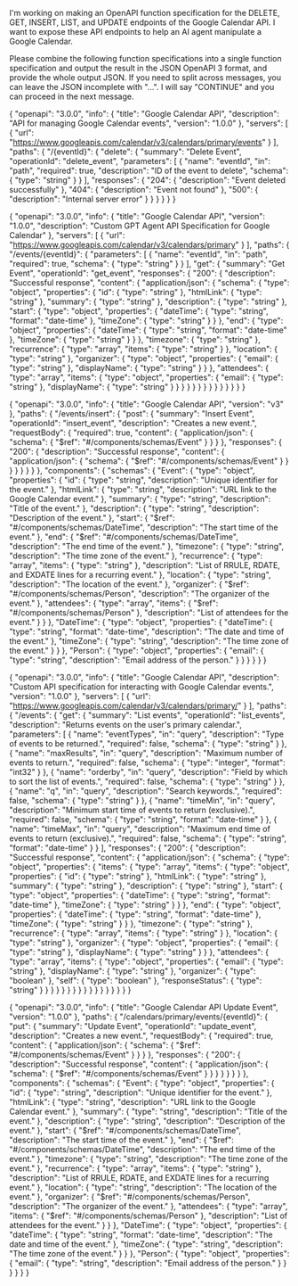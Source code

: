 I'm working on making an OpenAPI function specification for the DELETE, GET, INSERT, LIST, and UPDATE endpoints of the Google Calendar API. I want to expose these API endpoints to help an AI agent manipulate a Google Calendar.

Please combine the following function specifications into a single function specification and output the result in the JSON OpenAPI 3 format, and provide the whole output JSON. If you need to split across messages, you can leave the JSON incomplete with "...". I will say "CONTINUE" and you can proceed in the next message.

{
  "openapi": "3.0.0",
  "info": {
    "title": "Google Calendar API",
    "description": "API for managing Google Calendar events",
    "version": "1.0.0"
  },
  "servers": [
    {
      "url": "https://www.googleapis.com/calendar/v3/calendars/primary/events"
    }
  ],
  "paths": {
    "/{eventId}": {
      "delete": {
        "summary": "Delete Event",
        "operationId": "delete_event",
        "parameters": [
          {
            "name": "eventId",
            "in": "path",
            "required": true,
            "description": "ID of the event to delete",
            "schema": {
              "type": "string"
            }
          }
        ],
        "responses": {
          "204": {
            "description": "Event deleted successfully"
          },
          "404": {
            "description": "Event not found"
          },
          "500": {
            "description": "Internal server error"
          }
        }
      }
    }
  }
}

{
  "openapi": "3.0.0",
  "info": {
    "title": "Google Calendar API",
    "version": "1.0.0",
    "description": "Custom GPT Agent API Specification for Google Calendar"
  },
  "servers": [
    {
      "url": "https://www.googleapis.com/calendar/v3/calendars/primary"
    }
  ],
  "paths": {
    "/events/{eventId}": {
      "parameters": [
        {
          "name": "eventId",
          "in": "path",
          "required": true,
          "schema": {
            "type": "string"
          }
        }
      ],
      "get": {
        "summary": "Get Event",
        "operationId": "get_event",
        "responses": {
          "200": {
            "description": "Successful response",
            "content": {
              "application/json": {
                "schema": {
                  "type": "object",
                  "properties": {
                    "id": {
                      "type": "string"
                    },
                    "htmlLink": {
                      "type": "string"
                    },
                    "summary": {
                      "type": "string"
                    },
                    "description": {
                      "type": "string"
                    },
                    "start": {
                      "type": "object",
                      "properties": {
                        "dateTime": {
                          "type": "string",
                          "format": "date-time"
                        },
                        "timeZone": {
                          "type": "string"
                        }
                      }
                    },
                    "end": {
                      "type": "object",
                      "properties": {
                        "dateTime": {
                          "type": "string",
                          "format": "date-time"
                        },
                        "timeZone": {
                          "type": "string"
                        }
                      }
                    },
                    "timezone": {
                      "type": "string"
                    },
                    "recurrence": {
                      "type": "array",
                      "items": {
                        "type": "string"
                      }
                    },
                    "location": {
                      "type": "string"
                    },
                    "organizer": {
                      "type": "object",
                      "properties": {
                        "email": {
                          "type": "string"
                        },
                        "displayName": {
                          "type": "string"
                        }
                      }
                    },
                    "attendees": {
                      "type": "array",
                      "items": {
                        "type": "object",
                        "properties": {
                          "email": {
                            "type": "string"
                          },
                          "displayName": {
                            "type": "string"
                          }
                        }
                      }
                    }
                  }
                }
              }
            }
          }
        }
      }
    }
  }
}

{
  "openapi": "3.0.0",
  "info": {
    "title": "Google Calendar API",
    "version": "v3"
  },
  "paths": {
    "/events/insert": {
      "post": {
        "summary": "Insert Event",
        "operationId": "insert_event",
        "description": "Creates a new event.",
        "requestBody": {
          "required": true,
          "content": {
            "application/json": {
              "schema": {
                "$ref": "#/components/schemas/Event"
              }
            }
          }
        },
        "responses": {
          "200": {
            "description": "Successful response",
            "content": {
              "application/json": {
                "schema": {
                  "$ref": "#/components/schemas/Event"
                }
              }
            }
          }
        }
      }
    }
  },
  "components": {
    "schemas": {
      "Event": {
        "type": "object",
        "properties": {
          "id": {
            "type": "string",
            "description": "Unique identifier for the event."
          },
          "htmlLink": {
            "type": "string",
            "description": "URL link to the Google Calendar event."
          },
          "summary": {
            "type": "string",
            "description": "Title of the event."
          },
          "description": {
            "type": "string",
            "description": "Description of the event."
          },
          "start": {
            "$ref": "#/components/schemas/DateTime",
            "description": "The start time of the event."
          },
          "end": {
            "$ref": "#/components/schemas/DateTime",
            "description": "The end time of the event."
          },
          "timezone": {
            "type": "string",
            "description": "The time zone of the event."
          },
          "recurrence": {
            "type": "array",
            "items": {
              "type": "string"
            },
            "description": "List of RRULE, RDATE, and EXDATE lines for a recurring event."
          },
          "location": {
            "type": "string",
            "description": "The location of the event."
          },
          "organizer": {
            "$ref": "#/components/schemas/Person",
            "description": "The organizer of the event."
          },
          "attendees": {
            "type": "array",
            "items": {
              "$ref": "#/components/schemas/Person"
            },
            "description": "List of attendees for the event."
          }
        }
      },
      "DateTime": {
        "type": "object",
        "properties": {
          "dateTime": {
            "type": "string",
            "format": "date-time",
            "description": "The date and time of the event."
          },
          "timeZone": {
            "type": "string",
            "description": "The time zone of the event."
          }
        }
      },
      "Person": {
        "type": "object",
        "properties": {
          "email": {
            "type": "string",
            "description": "Email address of the person."
          }
        }
      }
    }
  }
}

{
  "openapi": "3.0.0",
  "info": {
    "title": "Google Calendar API",
    "description": "Custom API specification for interacting with Google Calendar events.",
    "version": "1.0.0"
  },
  "servers": [
    {
      "url": "https://www.googleapis.com/calendar/v3/calendars/primary/"
    }
  ],
  "paths": {
    "/events": {
      "get": {
        "summary": "List events",
        "operationId": "list_events",
        "description": "Returns events on the user's primary calendar.",
        "parameters": [
          {
            "name": "eventTypes",
            "in": "query",
            "description": "Type of events to be returned.",
            "required": false,
            "schema": {
              "type": "string"
            }
          },
          {
            "name": "maxResults",
            "in": "query",
            "description": "Maximum number of events to return.",
            "required": false,
            "schema": {
              "type": "integer",
              "format": "int32"
            }
          },
          {
            "name": "orderby",
            "in": "query",
            "description": "Field by which to sort the list of events.",
            "required": false,
            "schema": {
              "type": "string"
            }
          },
          {
            "name": "q",
            "in": "query",
            "description": "Search keywords.",
            "required": false,
            "schema": {
              "type": "string"
            }
          },
          {
            "name": "timeMin",
            "in": "query",
            "description": "Minimum start time of events to return (exclusive).",
            "required": false,
            "schema": {
              "type": "string",
              "format": "date-time"
            }
          },
          {
            "name": "timeMax",
            "in": "query",
            "description": "Maximum end time of events to return (exclusive).",
            "required": false,
            "schema": {
              "type": "string",
              "format": "date-time"
            }
          }
        ],
        "responses": {
          "200": {
            "description": "Successful response",
            "content": {
              "application/json": {
                "schema": {
                  "type": "object",
                  "properties": {
                    "items": {
                      "type": "array",
                      "items": {
                        "type": "object",
                        "properties": {
                          "id": {
                            "type": "string"
                          },
                          "htmlLink": {
                            "type": "string"
                          },
                          "summary": {
                            "type": "string"
                          },
                          "description": {
                            "type": "string"
                          },
                          "start": {
                            "type": "object",
                            "properties": {
                              "dateTime": {
                                "type": "string",
                                "format": "date-time"
                              },
                              "timeZone": {
                                "type": "string"
                              }
                            }
                          },
                          "end": {
                            "type": "object",
                            "properties": {
                              "dateTime": {
                                "type": "string",
                                "format": "date-time"
                              },
                              "timeZone": {
                                "type": "string"
                              }
                            }
                          },
                          "timezone": {
                            "type": "string"
                          },
                          "recurrence": {
                            "type": "array",
                            "items": {
                              "type": "string"
                            }
                          },
                          "location": {
                            "type": "string"
                          },
                          "organizer": {
                            "type": "object",
                            "properties": {
                              "email": {
                                "type": "string"
                              },
                              "displayName": {
                                "type": "string"
                              }
                            }
                          },
                          "attendees": {
                            "type": "array",
                            "items": {
                              "type": "object",
                              "properties": {
                                "email": {
                                  "type": "string"
                                },
                                "displayName": {
                                  "type": "string"
                                },
                                "organizer": {
                                  "type": "boolean"
                                },
                                "self": {
                                  "type": "boolean"
                                },
                                "responseStatus": {
                                  "type": "string"
                                }
                              }
                            }
                          }
                        }
                      }
                    }
                  }
                }
              }
            }
          }
        }
      }
    }
  }
}

{
  "openapi": "3.0.0",
  "info": {
    "title": "Google Calendar API Update Event",
    "version": "1.0.0"
  },
  "paths": {
    "/calendars/primary/events/{eventId}": {
      "put": {
        "summary": "Update Event",
        "operationId": "update_event",
        "description": "Creates a new event.",
        "requestBody": {
          "required": true,
          "content": {
            "application/json": {
              "schema": {
                "$ref": "#/components/schemas/Event"
              }
            }
          }
        },
        "responses": {
          "200": {
            "description": "Successful response",
            "content": {
              "application/json": {
                "schema": {
                  "$ref": "#/components/schemas/Event"
                }
              }
            }
          }
        }
      }
    }
  },
  "components": {
    "schemas": {
      "Event": {
        "type": "object",
        "properties": {
          "id": {
            "type": "string",
            "description": "Unique identifier for the event."
          },
          "htmlLink": {
            "type": "string",
            "description": "URL link to the Google Calendar event."
          },
          "summary": {
            "type": "string",
            "description": "Title of the event."
          },
          "description": {
            "type": "string",
            "description": "Description of the event."
          },
          "start": {
            "$ref": "#/components/schemas/DateTime",
            "description": "The start time of the event."
          },
          "end": {
            "$ref": "#/components/schemas/DateTime",
            "description": "The end time of the event."
          },
          "timezone": {
            "type": "string",
            "description": "The time zone of the event."
          },
          "recurrence": {
            "type": "array",
            "items": {
              "type": "string"
            },
            "description": "List of RRULE, RDATE, and EXDATE lines for a recurring event."
          },
          "location": {
            "type": "string",
            "description": "The location of the event."
          },
          "organizer": {
            "$ref": "#/components/schemas/Person",
            "description": "The organizer of the event."
          },
          "attendees": {
            "type": "array",
            "items": {
              "$ref": "#/components/schemas/Person"
            },
            "description": "List of attendees for the event."
          }
        }
      },
      "DateTime": {
        "type": "object",
        "properties": {
          "dateTime": {
            "type": "string",
            "format": "date-time",
            "description": "The date and time of the event."
          },
          "timeZone": {
            "type": "string",
            "description": "The time zone of the event."
          }
        }
      },
      "Person": {
        "type": "object",
        "properties": {
          "email": {
            "type": "string",
            "description": "Email address of the person."
          }
        }
      }
    }
  }
}
